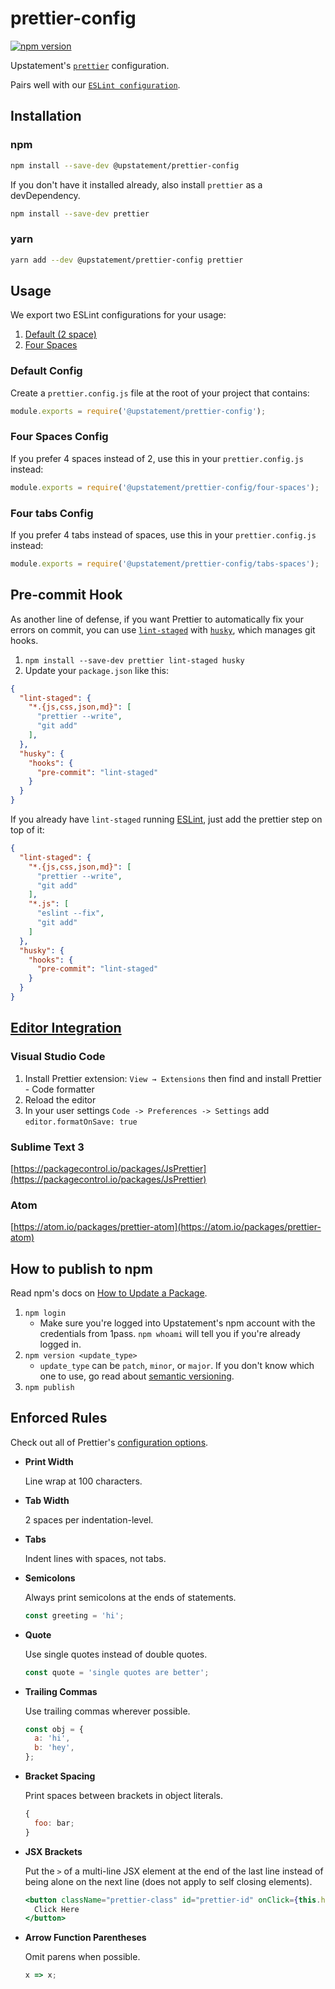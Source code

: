 # prettier-config

[![npm version](https://badge.fury.io/js/%40upstatement%2Fprettier-config.svg)](https://badge.fury.io/js/%40upstatement%2Fprettier-config)

Upstatement's [`prettier`](https://prettier.io) configuration.

Pairs well with our [`ESLint configuration`](https://www.npmjs.com/package/@upstatement/eslint-config).

## Installation

### npm

```sh
npm install --save-dev @upstatement/prettier-config
```

If you don't have it installed already, also install `prettier` as a devDependency.

```sh
npm install --save-dev prettier
```

### yarn

```sh
yarn add --dev @upstatement/prettier-config prettier
```

## Usage

We export two ESLint configurations for your usage:

1. [Default (2 space)](#default-config)
2. [Four Spaces](#four-spaces-config)

### Default Config

Create a `prettier.config.js` file at the root of your project that contains:

```js
module.exports = require('@upstatement/prettier-config');
```

### Four Spaces Config

If you prefer 4 spaces instead of 2, use this in your `prettier.config.js` instead:

```js
module.exports = require('@upstatement/prettier-config/four-spaces');
```

### Four tabs Config

If you prefer 4 tabs instead of spaces, use this in your `prettier.config.js` instead:

```js
module.exports = require('@upstatement/prettier-config/tabs-spaces');
```

## Pre-commit Hook

As another line of defense, if you want Prettier to automatically fix your errors on commit, you can use [`lint-staged`](https://github.com/okonet/lint-staged) with [`husky`](https://github.com/typicode/husky), which manages git hooks.

1. `npm install --save-dev prettier lint-staged husky`
2. Update your `package.json` like this:

```json
{
  "lint-staged": {
    "*.{js,css,json,md}": [
      "prettier --write",
      "git add"
    ],
  },
  "husky": {
    "hooks": {
      "pre-commit": "lint-staged"
    }
  }
}
```

If you already have `lint-staged` running [ESLint](https://github.com/Upstatement/eslint-config#pre-commit-hook), just add the prettier step on top of it:

```json
{
  "lint-staged": {
    "*.{js,css,json,md}": [
      "prettier --write",
      "git add"
    ],
    "*.js": [
      "eslint --fix",
      "git add"
    ]
  },
  "husky": {
    "hooks": {
      "pre-commit": "lint-staged"
    }
  }
}
```

## [Editor Integration](https://prettier.io/docs/en/editors.html)

### Visual Studio Code

1. Install Prettier extension: `View → Extensions` then find and install Prettier - Code formatter
2. Reload the editor
3. In your user settings `Code -> Preferences -> Settings` add `editor.formatOnSave: true`

### Sublime Text 3

[https://packagecontrol.io/packages/JsPrettier](https://packagecontrol.io/packages/JsPrettier)

### Atom

[https://atom.io/packages/prettier-atom](https://atom.io/packages/prettier-atom)

## How to publish to npm

Read npm's docs on [How to Update a Package](https://docs.npmjs.com/getting-started/publishing-npm-packages#how-to-update-a-package).

1. `npm login`
   - Make sure you're logged into Upstatement's npm account with the credentials from 1pass. `npm whoami` will tell you if you're already logged in.
2. `npm version <update_type>`
   - `update_type` can be `patch`, `minor`, or `major`. If you don't know which one to use, go read about [semantic versioning](https://docs.npmjs.com/getting-started/semantic-versioning).
3. `npm publish`

## Enforced Rules

Check out all of Prettier's [configuration options](https://prettier.io/docs/en/options.html).

- **Print Width**

  Line wrap at 100 characters.

- **Tab Width**

  2 spaces per indentation-level.

- **Tabs**

  Indent lines with spaces, not tabs.

- **Semicolons**

  Always print semicolons at the ends of statements.

  ```js
  const greeting = 'hi';
  ```

- **Quote**

  Use single quotes instead of double quotes.

  ```js
  const quote = 'single quotes are better';
  ```

- **Trailing Commas**

  Use trailing commas wherever possible.

  ```js
  const obj = {
    a: 'hi',
    b: 'hey',
  };
  ```

- **Bracket Spacing**

  Print spaces between brackets in object literals.

  ```js
  {
    foo: bar;
  }
  ```

- **JSX Brackets**

  Put the `>` of a multi-line JSX element at the end of the last line instead of being alone on the next line (does not apply to self closing elements).

  ```jsx
  <button className="prettier-class" id="prettier-id" onClick={this.handleClick}>
    Click Here
  </button>
  ```

- **Arrow Function Parentheses**

  Omit parens when possible.

  ```js
  x => x;
  ```
